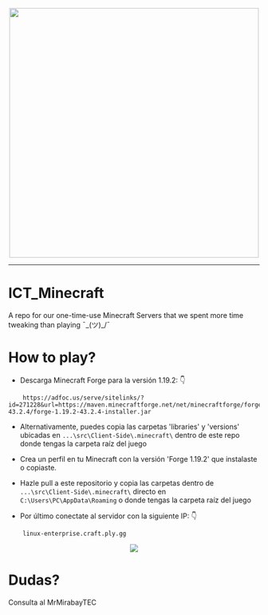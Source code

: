 <p align="center">
    <img src="https://i.imgur.com/lS5zhea.png" style="width:500px;height:500px;">
</p>

---

# ICT_Minecraft
A repo for our one-time-use Minecraft Servers that we spent more time tweaking than playing ¯\_(ツ)_/¯

# How to play?

- Descarga Minecraft Forge para la versión 1.19.2: 👇
```
    https://adfoc.us/serve/sitelinks/?id=271228&url=https://maven.minecraftforge.net/net/minecraftforge/forge/1.19.2-43.2.4/forge-1.19.2-43.2.4-installer.jar
```
- Alternativamente, puedes copia las carpetas 'libraries' y 'versions' ubicadas en `...\src\Client-Side\.minecraft\` dentro de este repo donde tengas la carpeta raíz del juego

- Crea un perfil en tu Minecraft con la versión 'Forge 1.19.2' que instalaste o copiaste.

- Hazle pull a este repositorio y copia las carpetas dentro de `...\src\Client-Side\.minecraft\` directo en `C:\Users\PC\AppData\Roaming` o donde tengas la carpeta raíz del juego

- Por último conectate al servidor con la siguiente IP: 👇
```
    linux-enterprise.craft.ply.gg
```
<p align="center">
     <img src="https://user-images.githubusercontent.com/117313879/232133991-819ffb65-c112-4042-bd8b-11cf1b45fa38.png">
</p>

# Dudas?
Consulta al MrMirabayTEC
